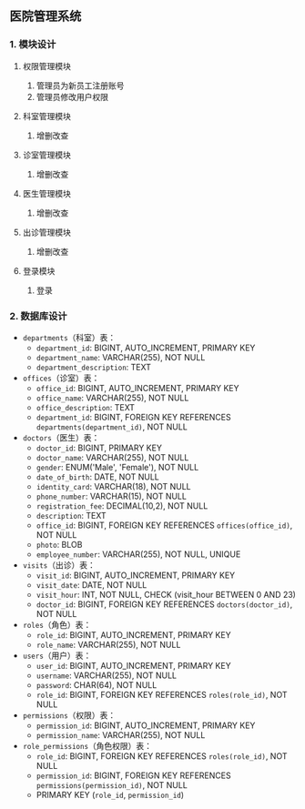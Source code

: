 ## 医院管理系统

### 1. 模块设计

1. 权限管理模块
   1. 管理员为新员工注册账号
   2. 管理员修改用户权限

2. 科室管理模块
   1. 增删改查

3. 诊室管理模块
   1. 增删改查

4. 医生管理模块
   1. 增删改查

5. 出诊管理模块
   1. 增删改查

6. 登录模块
   1. 登录



### 2. 数据库设计

- `departments`（科室）表：
  - `department_id`: BIGINT, AUTO_INCREMENT, PRIMARY KEY
  - `department_name`: VARCHAR(255), NOT NULL
  - `department_description`: TEXT
- `offices`（诊室）表：
  - `office_id`: BIGINT, AUTO_INCREMENT, PRIMARY KEY
  - `office_name`: VARCHAR(255), NOT NULL
  - `office_description`: TEXT
  - `department_id`: BIGINT, FOREIGN KEY REFERENCES `departments(department_id)`, NOT NULL
- `doctors`（医生）表：
  - `doctor_id`: BIGINT, PRIMARY KEY
  - `doctor_name`: VARCHAR(255), NOT NULL
  - `gender`: ENUM('Male', 'Female'), NOT NULL
  - `date_of_birth`: DATE, NOT NULL
  - `identity_card`: VARCHAR(18), NOT NULL
  - `phone_number`: VARCHAR(15), NOT NULL
  - `registration_fee`: DECIMAL(10,2), NOT NULL
  - `description`: TEXT
  - `office_id`: BIGINT, FOREIGN KEY REFERENCES `offices(office_id)`, NOT NULL
  - `photo`: BLOB
  - `employee_number`: VARCHAR(255), NOT NULL, UNIQUE
- `visits`（出诊）表：
  - `visit_id`: BIGINT, AUTO_INCREMENT, PRIMARY KEY
  - `visit_date`: DATE, NOT NULL
  - `visit_hour`: INT, NOT NULL, CHECK (visit_hour BETWEEN 0 AND 23)
  - `doctor_id`: BIGINT, FOREIGN KEY REFERENCES `doctors(doctor_id)`, NOT NULL
- `roles`（角色）表：
  - `role_id`: BIGINT, AUTO_INCREMENT, PRIMARY KEY
  - `role_name`: VARCHAR(255), NOT NULL
- `users`（用户）表：
  - `user_id`: BIGINT, AUTO_INCREMENT, PRIMARY KEY
  - `username`: VARCHAR(255), NOT NULL
  - `password`: CHAR(64), NOT NULL
  - `role_id`: BIGINT, FOREIGN KEY REFERENCES `roles(role_id)`, NOT NULL
- `permissions`（权限）表：
  - `permission_id`: BIGINT, AUTO_INCREMENT, PRIMARY KEY
  - `permission_name`: VARCHAR(255), NOT NULL
- `role_permissions`（角色权限）表：
  - `role_id`: BIGINT, FOREIGN KEY REFERENCES `roles(role_id)`, NOT NULL
  - `permission_id`: BIGINT, FOREIGN KEY REFERENCES `permissions(permission_id)`, NOT NULL
  - PRIMARY KEY (`role_id`, `permission_id`)

